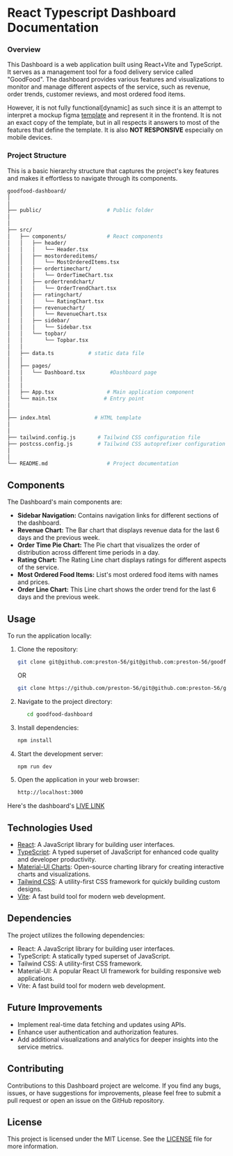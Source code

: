 # React Typescript Dashboard Documentation

### Overview

This Dashboard is a web application built using React+Vite and TypeScript. It serves as a management tool for a food delivery service called "GoodFood". The dashboard provides various features and visualizations to monitor and manage different aspects of the service, such as revenue, order trends, customer reviews, and most ordered food items.

However, it is not fully functional[dynamic] as such since it is an attempt to interpret a mockup figma [template](https://www.figma.com/proto/L8NQuywp3MA2YUKrGXsmR4/Dashboard-(Community)?node-id=0-61) and represent it in the frontend. It is not an exact copy of the template, but in all respects it answers to most of the features that define the template. It is also **NOT RESPONSIVE** especially on mobile devices.

### Project Structure

This is a basic hierarchy structure that captures the project's key features and makes it effortless to navigate through its components.

```bash
goodfood-dashboard/
│
│
├── public/                     # Public folder
│
│
├── src/
│   ├── components/             # React components
│   │   ├── header/
│   │   │   └── Header.tsx
│   │   ├── mostordereditems/
│   │   │   └── MostOrderedItems.tsx  
│   │   ├── ordertimechart/
│   │   │   └── OrderTimeChart.tsx
│   │   ├── ordertrendchart/
│   │   │   └── OrderTrendChart.tsx
│   │   ├── ratingchart/
│   │   │   └── RatingChart.tsx
│   │   ├── revenuechart/
│   │   │   └── RevenueChart.tsx
│   │   ├── sidebar/
│   │   │   └── Sidebar.tsx
│   │   └── topbar/
│   │       └── Topbar.tsx
│   │
│   ├── data.ts           # static data file
│   │
│   ├── pages/
│   │   └── Dashboard.tsx        #Dashboard page
│   │
│   │
│   ├── App.tsx                 # Main application component
│   └── main.tsx               # Entry point
│
│
├── index.html              # HTML template
│
│
├── tailwind.config.js       # Tailwind CSS configuration file
├── postcss.config.js        # Tailwind CSS autoprefixer configuration file
│
│  
└── README.md                   # Project documentation

```

## Components

The Dashboard's main components are:

- **Sidebar Navigation:** Contains navigation links for different sections of the dashboard.
- **Revenue Chart:** The Bar chart that displays revenue data for the last 6 days and the previous week.
- **Order Time Pie Chart:** The Pie chart that visualizes the order of distribution across different time periods in a day.
- **Rating Chart:** The Rating Line chart displays ratings for different aspects of the service.
- **Most Ordered Food Items:** List's most ordered food items with names and prices.
- **Order Line Chart:** This Line chart shows the order trend for the last 6 days and the previous week.

## Usage

To run the application locally:

1. Clone the repository:
   ```bash
   git clone git@github.com:preston-56/git@github.com:preston-56/goodfood-dashboard.git
   ```
   OR

   ```bash
   git clone https://github.com/preston-56/git@github.com:preston-56/goodfood-dashboard.git
   ```
2. Navigate to the project directory:
   ```bash
      cd goodfood-dashboard
   ```

3. Install dependencies:

   ```bash
   npm install
   ```
4. Start the development server:

   ```bash
   npm run dev
   ```
5. Open the application in your web browser:

   ```bash
   http://localhost:3000
   ```

Here's the dashboard's [LIVE LINK](https://ts-dash.netlify.app/)

## Technologies Used

- [React](https://reactjs.org/): A JavaScript library for building user interfaces.
- [TypeScript](https://www.typescriptlang.org/): A typed superset of JavaScript for enhanced code quality and developer productivity.
- [Material-UI Charts](https://mui.com/): Open-source charting library for creating interactive charts and visualizations.
- [Tailwind CSS](https://tailwindcss.com/): A utility-first CSS framework for quickly building custom designs.
- [Vite](https://vitejs.dev/): A fast build tool for modern web development.


## Dependencies

The project utilizes the following dependencies:

- React: A JavaScript library for building user interfaces.
- TypeScript: A statically typed superset of JavaScript.
- Tailwind CSS: A utility-first CSS framework.
- Material-UI: A popular React UI framework for building responsive web applications.
- Vite: A fast build tool for modern web development.

## Future Improvements

- Implement real-time data fetching and updates using APIs.
- Enhance user authentication and authorization features.
- Add additional visualizations and analytics for deeper insights into the service metrics.

## Contributing

Contributions to this Dashboard project are welcome. If you find any bugs, issues, or have suggestions for improvements, please feel free to submit a pull request or open an issue on the GitHub repository.

## License

This project is licensed under the MIT License. See the [LICENSE](./LICENSE) file for more information.
